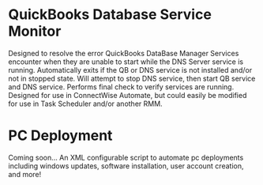 # QuickBooks Database Service Monitor
Designed to resolve the error QuickBooks DataBase Manager Services encounter when they are unable to start while the DNS Server service is running. Automatically exits if the QB or DNS service is not installed and/or not in stopped state. Will attempt to stop DNS service, then start QB service and DNS service. Performs final check to verify services are running. Designed for use in ConnectWise Automate, but could easily be modified for use in Task Scheduler and/or another RMM.

# PC Deployment
Coming soon...
An XML configurable script to automate pc deployments including windows updates, software installation, user account creation, and more!
